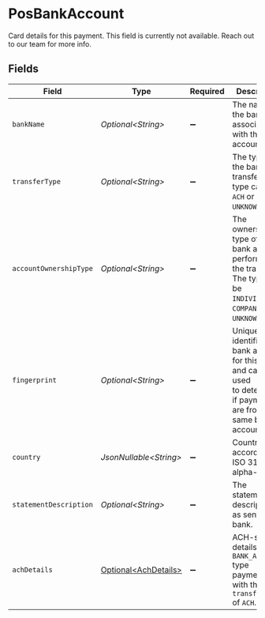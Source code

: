 # PosBankAccount

Card details for this payment. This field is currently not available. Reach out to our team for more info.


## Fields

| Field                                                                                                                         | Type                                                                                                                          | Required                                                                                                                      | Description                                                                                                                   | Example                                                                                                                       |
| ----------------------------------------------------------------------------------------------------------------------------- | ----------------------------------------------------------------------------------------------------------------------------- | ----------------------------------------------------------------------------------------------------------------------------- | ----------------------------------------------------------------------------------------------------------------------------- | ----------------------------------------------------------------------------------------------------------------------------- |
| `bankName`                                                                                                                    | *Optional\<String>*                                                                                                           | :heavy_minus_sign:                                                                                                            | The name of the bank associated with the bank account.                                                                        |                                                                                                                               |
| `transferType`                                                                                                                | *Optional\<String>*                                                                                                           | :heavy_minus_sign:                                                                                                            | The type of the bank transfer. The type can be `ACH` or `UNKNOWN`.                                                            |                                                                                                                               |
| `accountOwnershipType`                                                                                                        | *Optional\<String>*                                                                                                           | :heavy_minus_sign:                                                                                                            | The ownership type of the bank account performing the transfer.<br/>The type can be `INDIVIDUAL`, `COMPANY`, or `UNKNOWN`.    |                                                                                                                               |
| `fingerprint`                                                                                                                 | *Optional\<String>*                                                                                                           | :heavy_minus_sign:                                                                                                            | Uniquely identifies the bank account for this seller and can be used<br/>to determine if payments are from the same bank account. |                                                                                                                               |
| `country`                                                                                                                     | *JsonNullable\<String>*                                                                                                       | :heavy_minus_sign:                                                                                                            | Country code according to ISO 3166-1 alpha-2.                                                                                 | US                                                                                                                            |
| `statementDescription`                                                                                                        | *Optional\<String>*                                                                                                           | :heavy_minus_sign:                                                                                                            | The statement description as sent to the bank.                                                                                |                                                                                                                               |
| `achDetails`                                                                                                                  | [Optional\<AchDetails>](../../models/components/AchDetails.md)                                                                | :heavy_minus_sign:                                                                                                            | ACH-specific details about `BANK_ACCOUNT` type payments with the `transfer_type` of `ACH`.                                    |                                                                                                                               |